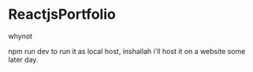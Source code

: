# ReactjsPortfolio
whynot

npm run dev to run it as local host, inshallah i'll host it on a website some later day.
